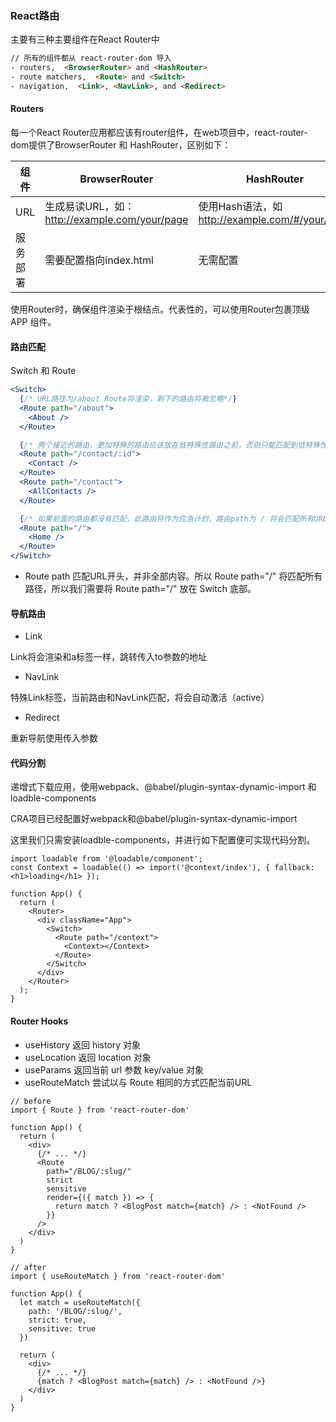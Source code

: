 ### React路由

主要有三种主要组件在React Router中

```html
// 所有的组件都从 react-router-dom 导入
- routers,  <BrowserRouter> and <HashRouter>
- route matchers,  <Route> and <Switch>
- navigation,  <Link>, <NavLink>, and <Redirect>
```

#### Routers

每一个React Router应用都应该有router组件，在web项目中，react-router-dom提供了BrowserRouter 和 HashRouter，区别如下：

| 组件 | BrowserRouter | HashRouter |
| --- | --- | --- |
| URL | 生成易读URL，如：http://example.com/your/page | 使用Hash语法，如 http://example.com/#/your/page
| 服务部署 |需要配置指向index.html|无需配置

使用Router时，确保组件渲染于根结点。代表性的，可以使用Router包裹顶级 APP 组件。

#### 路由匹配

Switch 和 Route

```jsx
<Switch>
  {/* URL路径为/about Route将渲染，剩下的路由将被忽略*/}
  <Route path="/about">
    <About />
  </Route>

  {/* 两个接近的路由，更加特殊的路由应该放在低特殊性路由之前，否则只能匹配到低特殊性路由，其他路由将被忽略 */}
  <Route path="/contact/:id">
    <Contact />
  </Route>
  <Route path="/contact">
    <AllContacts />
  </Route>

  {/* 如果前面的路由都没有匹配，此路由将作为应急计划，路由path为 / 将会匹配所有URL，因为每个URL都以 / 开头 */}
  <Route path="/">
    <Home />
  </Route>
</Switch>
```

- Route path 匹配URL开头，并非全部内容。所以 Route path="/" 将匹配所有路径，所以我们需要将 Route path="/" 放在 Switch 底部。

#### 导航路由

- Link

Link将会渲染和a标签一样，跳转传入to参数的地址

- NavLink

特殊Link标签，当前路由和NavLink匹配，将会自动激活（active）

- Redirect

重新导航使用传入参数

#### 代码分割

递增式下载应用，使用webpack、@babel/plugin-syntax-dynamic-import 和 loadble-components

CRA项目已经配置好webpack和@babel/plugin-syntax-dynamic-import

这里我们只需安装loadble-components，并进行如下配置便可实现代码分割。

```tsx
import loadable from '@loadable/component';
const Context = loadable(() => import('@context/index'), { fallback: <h1>loading</h1> });

function App() {
  return (
    <Router>
      <div className="App">
        <Switch>
          <Route path="/context">
            <Context></Context>
          </Route>
        </Switch>
      </div>
    </Router>
  );
}
```

#### Router Hooks

- useHistory 返回 history 对象
- useLocation 返回 location 对象
- useParams 返回当前 url 参数 key/value 对象
- useRouteMatch 尝试以与 Route 相同的方式匹配当前URL

```tsx
// before
import { Route } from 'react-router-dom'

function App() {
  return (
    <div>
      {/* ... */}
      <Route
        path="/BLOG/:slug/"
        strict
        sensitive
        render={({ match }) => {
          return match ? <BlogPost match={match} /> : <NotFound />
        }}
      />
    </div>
  )
}

// after
import { useRouteMatch } from 'react-router-dom'

function App() {
  let match = useRouteMatch({
    path: '/BLOG/:slug/',
    strict: true,
    sensitive: true
  })

  return (
    <div>
      {/* ... */}
      {match ? <BlogPost match={match} /> : <NotFound />}
    </div>
  )
}
```